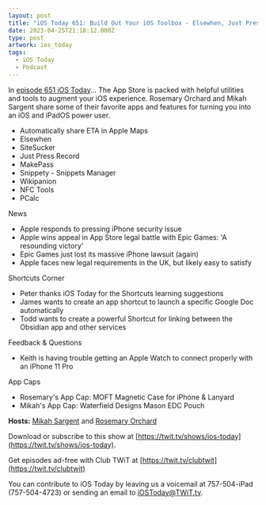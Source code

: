 ```yaml
---
layout: post
title: "iOS Today 651: Build Out Your iOS Toolbox - Elsewhen, Just Press Record, MakePass, SiteSucker"
date: 2023-04-25T21:18:12.000Z
type: post
artwork: ios_today
tags:
  - iOS Today
  - Podcast
---
```

In [episode 651 iOS Today](https://twit.tv/shows/ios-today/episodes/651)...
The App Store is packed with helpful utilities and tools to augment your iOS experience. Rosemary Orchard and Mikah Sargent share some of their favorite apps and features for turning you into an iOS and iPadOS power user.

*   Automatically share ETA in Apple Maps
*   Elsewhen
*   SiteSucker
*   Just Press Record
*   MakePass
*   Snippety - Snippets Manager
*   Wikipanion
*   NFC Tools
*   PCalc

  
News

*   Apple responds to pressing iPhone security issue
*   Apple wins appeal in App Store legal battle with Epic Games: 'A resounding victory'
*   Epic Games just lost its massive iPhone lawsuit (again)
*   Apple faces new legal requirements in the UK, but likely easy to satisfy

  
Shortcuts Corner

*   Peter thanks iOS Today for the Shortcuts learning suggestions
*   James wants to create an app shortcut to launch a specific Google Doc automatically
*   Todd wants to create a powerful Shortcut for linking between the Obsidian app and other services

  
Feedback & Questions

*   Keith is having trouble getting an Apple Watch to connect properly with an iPhone 11 Pro

  
App Caps

*   Rosemary's App Cap: MOFT Magnetic Case for iPhone & Lanyard
*   Mikah's App Cap: Waterfield Designs Mason EDC Pouch

**Hosts:** [Mikah Sargent](https://twit.tv/people/mikah-sargent) and [Rosemary Orchard](https://twit.tv/people/rosemary-orchard)

Download or subscribe to this show at [https://twit.tv/shows/ios-today](https://twit.tv/shows/ios-today).

Get episodes ad-free with Club TWiT at [https://twit.tv/clubtwit](https://twit.tv/clubtwit)

You can contribute to iOS Today by leaving us a voicemail at 757-504-iPad (757-504-4723) or sending an email to [iOSToday@TWiT.tv](mailto:iOSToday@TWiT.tv).